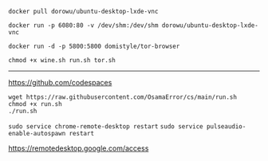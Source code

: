 ```docker pull dorowu/ubuntu-desktop-lxde-vnc```

```docker run -p 6080:80 -v /dev/shm:/dev/shm dorowu/ubuntu-desktop-lxde-vnc```

```docker run -d -p 5800:5800 domistyle/tor-browser```

```chmod +x wine.sh run.sh tor.sh```
___

https://github.com/codespaces

```
wget https://raw.githubusercontent.com/OsamaError/cs/main/run.sh
chmod +x run.sh 
./run.sh
```

```sudo service chrome-remote-desktop restart```
```sudo service pulseaudio-enable-autospawn restart```


https://remotedesktop.google.com/access

